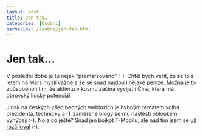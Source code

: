 ```yaml
---
layout: post
title: Jen tak…
categories: [Osobní]
permalink: /osobni/jen-tak.html
---
```

# Jen tak…

V poslední době je tu nějak "přemarsováno" :-). Chtěl bych věřit, že se to s letem na Mars myslí vážně a že se snad najdou i nějaké peníze. Možná je to způsobeno i tím, že aktivitu v kosmu začíná vyvíjet i Čína, která má obrovský lidský potenciál.

Jinak na českých všeo becných weblozích je hybným tématem volba prezidenta, technicky a IT zaměřené blogy se mu naštěstí obloukem vyhýbají :-). No a co ještě? Snad jen bojkot T-Mobilu, ale nad tím jsem se [už rozčiloval](http://sweb.cz/techblog/2003_01_12_archiv.html#87600651) :-).


